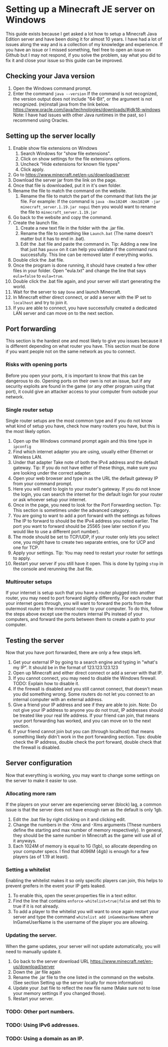 # Setting up a Minecraft JE server on Windows
This guide exists because I get asked a lot how to setup a Minecraft Java Edition server and have been doing it for almost 10 years. I have had a lot of issues along the way and is a collection of my knowledge and experience. If you have an issue or I missed something, feel free to open an issue on Github but I may not respond, if you solve the problem, say what you did to fix it and close your issue so this guide can be improved. 

## Checking your Java version
1. Open the Windows command prompt.
1. Enter the command `java --version`
If the command is not recognized, the version output does not include "64-Bit", or the argument is not recognized.
(re)install java from the link below.
https://www.oracle.com/java/technologies/downloads/#jdk18-windows
Note: I have had issues with other Java runtimes in the past, so I recommend using Oracles.

## Setting up the server locally
1. Enable show file extensions on Windows
	1. Search Windows for "show file extensions".
	1. Click on show settings for the file extensions options.
	1. Uncheck "Hide extensions for known file types"
	1. Click apply.
1. Go to https://www.minecraft.net/en-us/download/server
1. Download the server jar from the link on the page.
1. Once that file is downloaded, put it in it's own folder.
1. Rename the file to match the command on the website.
	1. Rename the file to match the part of the command that lists the jar file.
	For example: If the command is `java -Xmx1024M -Xms1024M -jar minecraft_server.1.19.jar nogui` then you would want to rename the file to `minecraft_server.1.19.jar` 
1. Go back to the website and copy the command.
1. Create the launch file.
	1. Create a new text file in the folder with the .jar file.
	1. Rename the file to something like `Launch.bat` (The name doesn't matter but it has to end in .bat).
	1. Edit the .bat file and paste the command in.
	Tip: Adding a new line that just has `pause` on it can help you validate if the command runs successfully. This line can be removed later if everything works.
1. Double click the .bat file.
1. Once the program is done running, it should have created a few other files in your folder. Open "eula.txt" and change the line that says `eula=false` to `eula=true`.
1. Double click the .bat file again, and your server will start generating the world.
1. Wait for the server to say `Done` and launch Minecraft.
1. In Minecraft either direct connect, or add a server with the IP set to `localhost` and try to join it.
1. If you are able to connect, you have successfully created a dedicated LAN server and can move on to the next section.

## Port forwarding
This section is the hardest one and most likely to give you issues because it is different depending on what router you have. This section must be done if you want people not on the same network as you to connect.

### Risks with opening ports
Before you open your ports, it is important to know that this can be dangerous to do. Opening ports on their own is not an issue, but if any security exploits are found in the game (or any other program using that port), it could give an attacker access to your computer from outside your network.

### Single router setup
Single router setups are the most common type and if you do not know what kind of setup you have, check how many routers you have, but this is the most likely option.
1. Open up the Windows command prompt again and this time type in `ipconfig`
1. Find which internet adapter you are using, usually either Ethernet or Wireless LAN.
1. Under that adapter Take note of both the IPv4 address and the default gateway.
Tip: If you do not have either of these things, make sure you are looking under the correct adapter.
1. Open your web browser and type in as the URL the default gateway IP from your command prompt.
1. Here you will need to login to your router's gateway. If you do not know the login, you can search the internet for the default login for your router or ask whoever setup your internet.
1. Once in the page, you need to look for the Port Forwarding section.
Tip: This section is sometimes under the advanced category.
1. You are going to want to add a port forward with the settings as follows
The IP to forward to should be the IPv4 address you noted earlier.
The port you want to forward should be 25565 (see later section if you would like to use a different port number).
1. The mode should be set to TCP/UDP, if your router only lets you select one, you might have to create two separate entries, one for UCP and one for TCP.
1. Apply your settings.
	Tip: You may need to restart your router for settings to apply.
1. Restart your server if you still have it open. This is done by typing `stop` in the console and rerunning the .bat file.

### Multirouter setups
If your internet is setup such that you have a router plugged into another router, you may need to port forward slightly differently. For each router that your internet goes through, you will want to forward the ports from the outermost router to the innermost router to your computer. To do this, follow the steps above except use the routers internal IPs instead of your computers, and forward the ports between them to create a path to your computer.

## Testing the server
Now that you have port forwarded, there are only a few steps left.
1. Get your external IP by going to a search engine and typing in "what's my IP".
It should be in the format of 123.123.123.123
1. Open up Minecraft and either direct connect or add a server with that IP.
1. If you cannot connect, you may need to disable the Windows firewall.
TODO: Explain how to disable it.
1. If the firewall is disabled and you still cannot connect, that doesn't mean you did something wrong. Some routers do not let you connect to an internal computer with an external address.
1. Give a friend your IP address and see if they are able to join.
Note: Do not give your IP address to anyone you do not trust, IP addresses should be treated like your real life address.
If your friend can join, that means your port forwarding has worked, and you can move on to the next section.
1. If your friend cannot join but you can (through localhost) that means something likely didn't work in the port forwarding section.
	Tips: double check the IP address, double check the port forward, double check that the firewall is disabled.

## Server configuration
Now that everything is working, you may want to change some settings on the server to make it easier to use.
### Allocating more ram
If the players on your server are experiencing server (block) lag, a common issue is that the server does not have enough ram as the default is only 1gb.
1. Edit the .bat file by right clicking on it and clicking edit.
1. Change the numbers in the -Xmx and -Xms arguments (These numbers define the starting and max number of memory respectively). In general, they should be the same number in Minecraft as the game will use all of it anyways.
1. Each 1024M of memory is equal to 1G (1gb), so allocate depending on your computer specs. I find that 4096M (4gb) is enough for a few players (as of 1.19 at least).

### Setting a whitelist
Enabling the whitelist makes it so only specific players can join, this helps to prevent greifers in the event your IP gets leaked.
1. To enable this, open the sever.properties file in a text editor.
1. Find the line that contains `enforce-whitelist=true|false` and set this to true if it is not already.
1. To add a player to the whitelist you will want to once again restart your server and type the command `whitelist add inGameUserName` where InGameUserName is the username of the player you are allowing.

### Updating the server.
When the game updates, your server will not update automatically, you will need to manually update it.
1. Go back to the server download URL https://www.minecraft.net/en-us/download/server
1. Down the .jar file again
1. Rename the .jar file to the one listed in the command on the website. (See section Setting up the server locally for more information)
1. Update your .bat file to reflect the new file name (Make sure not to lose your memory settings if you changed those).
1. Restart your server.

### TODO: Other port numbers.

### TODO: Using IPv6 addresses.

### TODO: Using a domain as an IP.
